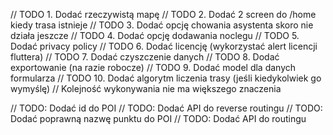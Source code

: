 // TODO 1. Dodać rzeczywistą mapę
// TODO 2. Dodać 2 screen do /home kiedy trasa istnieje
// TODO 3. Dodać opcję chowania asystenta skoro nie działa jeszcze
// TODO 4. Dodać opcję dodawania noclegu
// TODO 5. Dodać privacy policy
// TODO 6. Dodać licencję (wykorzystać alert licencji fluttera)
// TODO 7. Dodać czyszczenie danych
// TODO 8. Dodać exportowanie (na razie robocze)
// TODO 9. Dodać model dla danych formularza
// TODO 10. Dodać algorytm liczenia trasy (jeśli kiedykolwiek go wymyślę)
// Kolejność wykonywania nie ma większego znaczenia

// TODO: Dodać id do POI
// TODO: Dodać API do reverse routingu
// TODO: Dodać poprawną nazwę punktu do POI
// TODO: Dodać API do routingu
